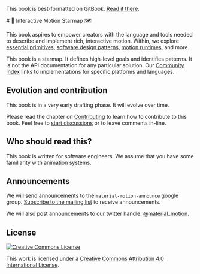 <p class="github-only">This book is best-formatted on GitBook. <a href="https://material-motion.gitbooks.io/material-motion-starmap/content/">Read it there</a>.</p>
# 🌟 Interactive Motion Starmap 🗺

This book aspires to empower creators with the language and tools needed to describe and implement rich, interactive motion. Within, we explore [essential primitives](primitives.md), [software design patterns](plan-execution-pattern.md), [motion runtimes](concepts/runtimes.md), and more.

This book is a starmap. It defines high-level goals and identifies patterns. It is not the API documentation for any particular solution. Our [Community index](community_index/) links to implementations for specific platforms and languages.

## Evolution and contribution

This book is in a very early drafting phase. It will evolve over time.

Please read the chapter on [Contributing](CONTRIBUTING.md) to learn how to contribute to this book. Feel free to [start discussions](https://www.gitbook.com/book/material-motion/material-motion-starmap/discussions) or to leave comments in-line.

## Who should read this?

This book is written for software engineers. We assume that you have some familiarity with animation systems.

## Announcements

We will send announcements to the `material-motion-announce` google group. [Subscribe to the mailing list](https://groups.google.com/forum/#!forum/material-motion-announce) to receive announcements.

We will also post announcements to our twitter handle: [@material_motion](http://twitter.com/material_motion).

## License

[![Creative Commons License](https://i.creativecommons.org/l/by/4.0/88x31.png)](http://creativecommons.org/licenses/by/4.0/)

This work is licensed under a [Creative Commons Attribution 4.0 International License](http://creativecommons.org/licenses/by/4.0/).

<!--

LGTM:
- appsforartists
- featherless
- larche
- markwei

-->
